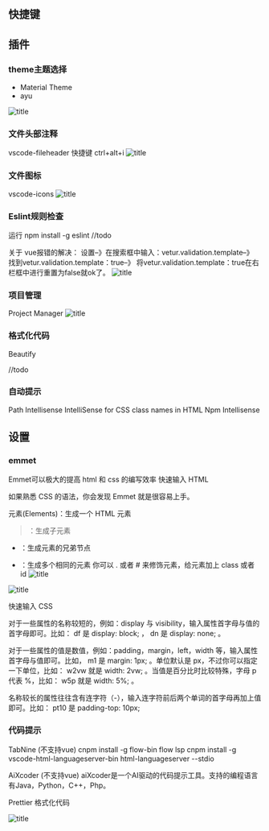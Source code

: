 
## 快捷键




## 插件

### theme主题选择
- Material Theme
- ayu

![title](https://i.loli.net/2019/10/25/9MbAcSnYfDRQ871.png)
	
### 文件头部注释
vscode-fileheader  快捷键 ctrl+alt+i
![title](https://i.loli.net/2019/10/25/rc2vkjewdCi1aUB.png)


### 文件图标
vscode-icons
![title](https://i.loli.net/2019/10/25/wUxogyPrvQJFnjS.png)



### Eslint规则检查

运行 npm install -g eslint 
//todo


关于 vue报错的解决：
设置–》在搜索框中输入：vetur.validation.template–》
找到vetur.validation.template：true–》
将vetur.validation.template：true在右栏框中进行重置为false就ok了。 
![title](https://i.loli.net/2019/10/25/GkzQu8KayXUlZ9f.png)


### 项目管理
Project Manager
![title](https://i.loli.net/2019/10/25/U7sQPymTdSjZY5c.png)


### 格式化代码
Beautify

//todo


### 自动提示
Path Intellisense
IntelliSense for CSS class names in HTML
Npm Intellisense






## 设置

### emmet
Emmet可以极大的提高 html 和 css 的编写效率
快速输入 HTML

如果熟悉 CSS 的语法，你会发现 Emmet 就是很容易上手。

元素(Elements)：生成一个 HTML 元素
> ：生成子元素
+ ：生成元素的兄弟节点
* ：生成多个相同的元素
你可以 . 或者 # 来修饰元素，给元素加上 class 或者 id
![title](https://i.loli.net/2019/10/30/NLAU8XYdzh3G52F.png)


![title](https://i.loli.net/2019/10/25/eH8lWXvGa1uhNRJ.png)

快速输入 CSS

对于一些属性的名称较短的，例如：display 与 visibility，输入属性首字母与值的首字母即可。比如： df 是 display: block; ， dn 是 display: none; 。

对于一些属性的值是数值，例如：padding，margin，left，width 等，输入属性首字母与值即可。比如， m1 是 margin: 1px; 。单位默认是 px，不过你可以指定一下单位，比如： w2vw 就是 width: 2vw; 。当值是百分比时比较特殊，字母 p 代表 %，比如： w5p 就是 width: 5%; 。

名称较长的属性往往含有连字符（-），输入连字符前后两个单词的首字母再加上值即可。比如： pt10 是 padding-top: 10px; 



### 代码提示

TabNine  (不支持vue)
cnpm  install -g flow-bin flow lsp
cnpm install -g vscode-html-languageserver-bin html-languageserver --stdio



AiXcoder  (不支持vue)
aiXcoder是一个AI驱动的代码提示工具。支持的编程语言有Java，Python，C++，Php。



Prettier 格式化代码

![title](https://i.loli.net/2019/10/30/lknOAvwWYs3cV2E.png)


